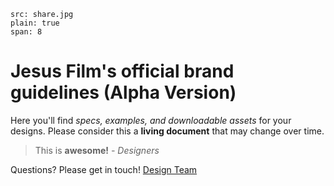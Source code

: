 ```image
src: share.jpg
plain: true
span: 8
```

# Jesus Film's official brand guidelines (Alpha Version)

Here you'll find *specs, examples, and downloadable assets* for your designs. Please consider this a **living document** that may change over time.

> This is **awesome!**
  _- Designers_

Questions? Please get in touch! [Design Team](mailto:design@jesusfilm.org)
